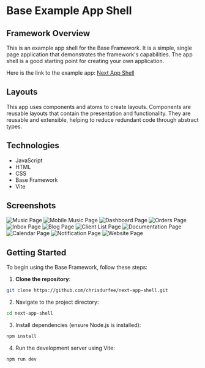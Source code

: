 # Base Example App Shell

## Framework Overview

This is an example app shell for the Base Framework. It is a simple, single page application that demonstrates the framework's capabilities. The app shell is a good starting point for creating your own application.

Here is the link to the example app: [Next App Shell](https://chrisdurfee.github.io/next-app-shell/)

## Layouts

This app uses components and atoms to create layouts. Components are reusable layouts that contain the presentation and functionality. They are reusable and extensible, helping to reduce redundant code through abstract types.

## Technologies

- JavaScript
- HTML
- CSS
- Base Framework
- Vite

## Screenshots

![Music Page](https://raw.githubusercontent.com/chrisdurfee/next-app-shell/refs/heads/main/public/images/product/music-page.png)
![Mobile Music Page](https://raw.githubusercontent.com/chrisdurfee/next-app-shell/refs/heads/main/public/images/product/mobile-music-page.png)
![Dashboard Page](https://raw.githubusercontent.com/chrisdurfee/next-app-shell/refs/heads/main/public/images/product/dashboard-page.png)
![Orders Page](https://raw.githubusercontent.com/chrisdurfee/next-app-shell/refs/heads/main/public/images/product/orders-page.png)
![Inbox Page](https://raw.githubusercontent.com/chrisdurfee/next-app-shell/refs/heads/main/public/images/product/inbox-page.png)
![Blog Page](https://raw.githubusercontent.com/chrisdurfee/next-app-shell/refs/heads/main/public/images/product/blog-page.png)
![Client List Page](https://raw.githubusercontent.com/chrisdurfee/next-app-shell/refs/heads/main/public/images/product/client-list-page.png)
![Documentation Page](https://raw.githubusercontent.com/chrisdurfee/next-app-shell/refs/heads/main/public/images/product/documentation-page.png)
![Calendar Page](https://raw.githubusercontent.com/chrisdurfee/next-app-shell/refs/heads/main/public/images/product/calendar-page.png)
![Notification Page](https://raw.githubusercontent.com/chrisdurfee/next-app-shell/refs/heads/main/public/images/product/notifications-page.png)
![Website Page](https://raw.githubusercontent.com/chrisdurfee/next-app-shell/refs/heads/main/public/images/product/website-page.png)

## Getting Started

To begin using the Base Framework, follow these steps:

1. **Clone the repository**:
```bash
git clone https://github.com/chrisdurfee/next-app-shell.git
```

2. Navigate to the project directory:
```bash
cd next-app-shell
```
3. Install dependencies (ensure Node.js is installed):
```bash
npm install
```

4. Run the development server using Vite:
```bash
npm run dev
```